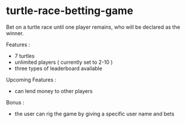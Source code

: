 # turtle-race-betting-game
Bet on a turtle race until one player remains, who will be declared as the winner.

Features :
 - 7 turtles
 - unlimited players ( currently set to 2-10 )
 - three types of leaderboard available
 
Upcoming Features :
 - can lend money to other players
 
 Bonus :
 - the user can rig the game by giving a specific user name and bets
